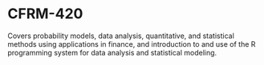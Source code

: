 # CFRM-420

Covers probability models, data analysis, quantitative, and statistical methods using applications in finance, and introduction to and use of the R programming system for data analysis and statistical modeling.

